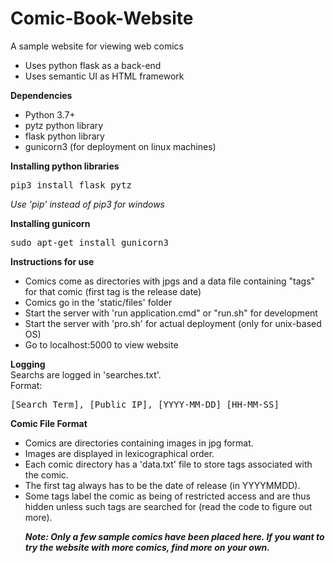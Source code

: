 # Comic-Book-Website
A sample website for viewing web comics
<ul>
  <li>Uses python flask as a back-end</li>
  <li>Uses semantic UI as HTML framework</li>
</ul>

<b>Dependencies</b>
<ul>
  <li>Python 3.7+</li>
  <li>pytz python library</li>
  <li>flask python library</li>
  <li>gunicorn3 (for deployment on linux machines)</li>
</ul>

<b>Installing python libraries</b>
<pre>pip3 install flask pytz</pre>
<i>Use 'pip' instead of pip3 for windows</i>

<b>Installing gunicorn</b>
<pre>sudo apt-get install gunicorn3</pre>

<b>Instructions for use</b>
<ul>
  <li>Comics come as directories with jpgs and a data file containing "tags" for that comic (first tag is the release date)</li>
  <li>Comics go in the 'static/files' folder</li>
  <li>Start the server with 'run application.cmd" or "run.sh" for development</li>
  <li>Start the server with 'pro.sh' for actual deployment (only for unix-based OS)</li>
  <li>Go to localhost:5000 to view website</li>
</ul>

<b>Logging</b><br>
Searchs are logged in 'searches.txt'. <br>
Format:
<pre>[Search Term], [Public IP], [YYYY-MM-DD] [HH-MM-SS]</pre>

<b>Comic File Format</b><br>
<ul>
  <li>Comics are directories containing images in jpg format.</li>
  <li>Images are displayed in lexicographical order.</li>
  <li>Each comic directory has a 'data.txt' file to store tags associated with the comic.</li>
  <li>The first tag always has to be the date of release (in YYYYMMDD).</li>
  <li>Some tags label the comic as being of restricted access and are thus hidden unless such tags are searched for (read the code to figure out more).</li>
  
<b><i>Note: Only a few sample comics have been placed here. If you want to try the website with more comics, find more on your own.</i></b>
